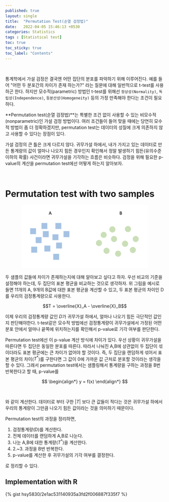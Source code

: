 ```yaml
---
published: true
layout: single
title:  "Permutation Test(순열 검정법)"
date:   2022-04-05 15:46:13 +0530
categories: Statistics
tags : [Statistical test]
toc: true
toc_sticky: true
toc_label: "Contents"
---
```


<br>

통계학에서 가설 검정은 결국엔 어떤 집단의 분포를 파악하기 위해 이루어진다. 예를 들어 "어떤 두 분포간의 차이가 존재 하는가?" 라는 질문에 대해 일반적으로 t-test를 사용하곤 한다. 하지만 모수적(parametric) 방법인 t-test를 위해선 `정상성(Normality)`, `독립성(Independence)`, `등분산성(Homogeneity)` 등의 가정 만족해야 한다는 조건이 필요하다. 

**Permutation test(순열 검정법)**는 특별한 조건 없이 사용할 수 있는 비모수적(nonparametric)인 가설 검정 방법이다. 여러 조건들이 들어 맞을 때에는 당연히 모수적 방법이 좀 더 정확하겠지만, permutation test는 데이터의 성질에 크게 의존하지 않고 사용할 수 있다는 장점이 있다.

가설 검정의 큰 틀은 크게 다르지 않다. 귀무가설 하에서, 내가 가지고 있는 데이터로 만든 통계량의 값이 얼마나 나오지 힘든 경우인지 확인해서 정말 발생하기 힘든(유의수준 이하의 확률) 사건이라면 귀무가설을 기각하는 흐름은 비슷하다. 검정을 위해 필요한 p-value의 계산을 permutation test에선 어떻게 하는지 알아보자.

<br>

# Permutation test with two samples

<!-- ![](/assets/images/2022-04-05-permutation-test/samples.png) -->

<p align="center">
	<img src="assets/images/2022-04-05-permutation-test/samples.png" width="400" height="200">   
</p>

두 샘플의 값들에 차이가 존재하는지에 대해 알아보고 싶다고 하자. 우선 비교의 기준을 설정해야 하는데, 두 집단의 표본 평균을 비교하는 것으로 생각하자. 위 그림을 예시로 들면 11개의 A, 9개의 B값에 대한 표본 평균을 계산할 수 있고, 두 표본 평균의 차이인 D를 우리의 검정통계량으로 사용한다.

$$T = \overline{X}_A - \overline{X}_B$$

이제 우리의 검정통계량 값인 $D$가 귀무가설 하에서, 얼마나 나오기 힘든 극단적인 값인지 판단해야한다. t-test같은 모수적 방법에선 검정통계량이 귀무가설에서 가정된 어떤 분포 안에서 얼마나 끝쪽에 위치하는지를 확인해서 p-value로 기각 여부를 판단한다. 

Permutation test에선 이 p-value 계산 방식에 차이가 있다. 우선 상황이 귀무가설을 따른다면 두 집단은 동일한 분포를 따른다. 따라서 나눠진 A,B에 상관없이 두 집단이 섞이더라도 표본 평균에는 큰 차이가 없어야 할 것이다. 즉, 두 집단을 랜덤하게 섞어서 표본 평균의 차이($T^*$)를 구한다면 그 값이 0에 가까운 값 근처로 분포할 것이라는 생각을 할 수 있다. 그래서 permutation test에서는 샘플링해서 통계량을 구하는 과정을 B번 반복한다고 할 때, p-value를


$$
\begin{align*}
    y = f(x)
\end{align*}
$$

<br>

와 같이 계산한다. 데이터로 부터 구한 $|T|$ 보다 큰 값들이 적다는 것은 귀무가설 하에서 우리의 통계량이 그만큼 나오기 힘든 값이라는 것을 의미하기 때문이다.

Permutation test의 과정을 정리하면,

1. 검정통계량(D)를 계산한다.
2. 전체 데이터를 랜덤하게 A,B로 나눈다.
3. 나눈 A,B에 대한 통계량($T^*$)을 계산한다.
4. 2.~3. 과정을 B번 반복한다.
5. p-value를 계산한 후 귀무가설의 기각 여부를 결정한다.

로 정리할 수 있다.

## Implementation with R

{% gist hsy5830/2e1ac531140935a3fd2f006887f335f7 %}



<!-- # Permutation test with one sample

사실 이 문제는 paired data의 차이를 비교하는 문제와 같다고 볼 수 있다. -->